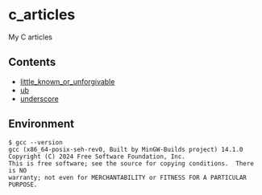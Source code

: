 # c_articles
My C articles


## Contents

- [little_known_or_unforgivable](https://github.com/y-tetsu/c_practice/tree/main/little_known_or_unforgivable)
- [ub](https://github.com/y-tetsu/c_practice/tree/main/ub)
- [underscore](https://github.com/y-tetsu/c_practice/tree/main/underscore)


## Environment

```
$ gcc --version
gcc (x86_64-posix-seh-rev0, Built by MinGW-Builds project) 14.1.0
Copyright (C) 2024 Free Software Foundation, Inc.
This is free software; see the source for copying conditions.  There is NO
warranty; not even for MERCHANTABILITY or FITNESS FOR A PARTICULAR PURPOSE.
```

